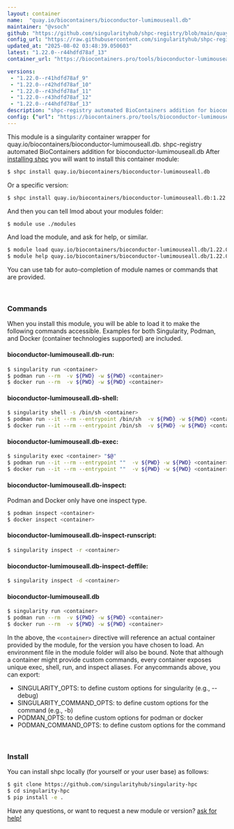 ```yaml
---
layout: container
name:  "quay.io/biocontainers/bioconductor-lumimouseall.db"
maintainer: "@vsoch"
github: "https://github.com/singularityhub/shpc-registry/blob/main/quay.io/biocontainers/bioconductor-lumimouseall.db/container.yaml"
config_url: "https://raw.githubusercontent.com/singularityhub/shpc-registry/main/quay.io/biocontainers/bioconductor-lumimouseall.db/container.yaml"
updated_at: "2025-08-02 03:48:39.050603"
latest: "1.22.0--r44hdfd78af_13"
container_url: "https://biocontainers.pro/tools/bioconductor-lumimouseall.db"

versions:
 - "1.22.0--r41hdfd78af_9"
 - "1.22.0--r42hdfd78af_10"
 - "1.22.0--r43hdfd78af_11"
 - "1.22.0--r43hdfd78af_12"
 - "1.22.0--r44hdfd78af_13"
description: "shpc-registry automated BioContainers addition for bioconductor-lumimouseall.db"
config: {"url": "https://biocontainers.pro/tools/bioconductor-lumimouseall.db", "maintainer": "@vsoch", "description": "shpc-registry automated BioContainers addition for bioconductor-lumimouseall.db", "latest": {"1.22.0--r44hdfd78af_13": "sha256:f3d69c8be63c85fb40d13d3508f8c48ba09f1b03cdd25c850835e14057b5c0a8"}, "tags": {"1.22.0--r41hdfd78af_9": "sha256:265552b04065ab345fec13af65bffd564819ad9f410395748df42374a6c1bd4d", "1.22.0--r42hdfd78af_10": "sha256:95ed76f20568ed883ea9c63b54dc0a22c36c0ef8ed376369b88d6b860c237279", "1.22.0--r43hdfd78af_11": "sha256:b2d407f1372d1a6b4ba40d9d1432a9172faf987baf4828b9cd81a8043fd94be8", "1.22.0--r43hdfd78af_12": "sha256:eba8cd9017d9afc3f1993e1ee70d05a71d0af619650fdf83ef48b4ab8499fde4", "1.22.0--r44hdfd78af_13": "sha256:f3d69c8be63c85fb40d13d3508f8c48ba09f1b03cdd25c850835e14057b5c0a8"}, "docker": "quay.io/biocontainers/bioconductor-lumimouseall.db"}
---
```


This module is a singularity container wrapper for quay.io/biocontainers/bioconductor-lumimouseall.db.
shpc-registry automated BioContainers addition for bioconductor-lumimouseall.db
After [installing shpc](#install) you will want to install this container module:


```bash
$ shpc install quay.io/biocontainers/bioconductor-lumimouseall.db
```

Or a specific version:

```bash
$ shpc install quay.io/biocontainers/bioconductor-lumimouseall.db:1.22.0--r44hdfd78af_13
```

And then you can tell lmod about your modules folder:

```bash
$ module use ./modules
```

And load the module, and ask for help, or similar.

```bash
$ module load quay.io/biocontainers/bioconductor-lumimouseall.db/1.22.0--r44hdfd78af_13
$ module help quay.io/biocontainers/bioconductor-lumimouseall.db/1.22.0--r44hdfd78af_13
```

You can use tab for auto-completion of module names or commands that are provided.

<br>

### Commands

When you install this module, you will be able to load it to make the following commands accessible.
Examples for both Singularity, Podman, and Docker (container technologies supported) are included.

#### bioconductor-lumimouseall.db-run:

```bash
$ singularity run <container>
$ podman run --rm  -v ${PWD} -w ${PWD} <container>
$ docker run --rm  -v ${PWD} -w ${PWD} <container>
```

#### bioconductor-lumimouseall.db-shell:

```bash
$ singularity shell -s /bin/sh <container>
$ podman run --it --rm --entrypoint /bin/sh  -v ${PWD} -w ${PWD} <container>
$ docker run --it --rm --entrypoint /bin/sh  -v ${PWD} -w ${PWD} <container>
```

#### bioconductor-lumimouseall.db-exec:

```bash
$ singularity exec <container> "$@"
$ podman run --it --rm --entrypoint ""  -v ${PWD} -w ${PWD} <container> "$@"
$ docker run --it --rm --entrypoint ""  -v ${PWD} -w ${PWD} <container> "$@"
```

#### bioconductor-lumimouseall.db-inspect:

Podman and Docker only have one inspect type.

```bash
$ podman inspect <container>
$ docker inspect <container>
```

#### bioconductor-lumimouseall.db-inspect-runscript:

```bash
$ singularity inspect -r <container>
```

#### bioconductor-lumimouseall.db-inspect-deffile:

```bash
$ singularity inspect -d <container>
```



#### bioconductor-lumimouseall.db

```bash
$ singularity run <container>
$ podman run --rm  -v ${PWD} -w ${PWD} <container>
$ docker run --rm  -v ${PWD} -w ${PWD} <container>
```


In the above, the `<container>` directive will reference an actual container provided
by the module, for the version you have chosen to load. An environment file in the
module folder will also be bound. Note that although a container
might provide custom commands, every container exposes unique exec, shell, run, and
inspect aliases. For anycommands above, you can export:

 - SINGULARITY_OPTS: to define custom options for singularity (e.g., --debug)
 - SINGULARITY_COMMAND_OPTS: to define custom options for the command (e.g., -b)
 - PODMAN_OPTS: to define custom options for podman or docker
 - PODMAN_COMMAND_OPTS: to define custom options for the command

<br>

### Install

You can install shpc locally (for yourself or your user base) as follows:

```bash
$ git clone https://github.com/singularityhub/singularity-hpc
$ cd singularity-hpc
$ pip install -e .
```

Have any questions, or want to request a new module or version? [ask for help!](https://github.com/singularityhub/singularity-hpc/issues)